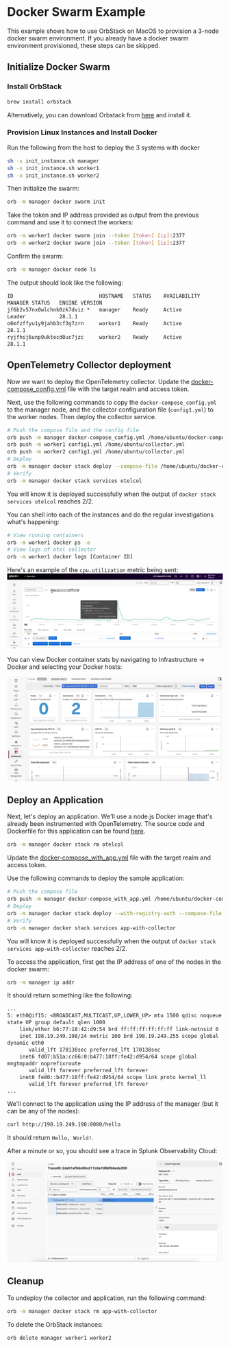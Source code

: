 # Docker Swarm Example

This example shows how to use OrbStack on MacOS to provision a 3-node docker swarm environment. 
If you already have a docker swarm environment provisioned, these steps can be skipped. 

## Initialize Docker Swarm

### Install OrbStack

```bash
brew install orbstack
```

Alternatively, you can download Orbstack from [here](https://orbstack.dev/download) and install it. 

### Provision Linux Instances and Install Docker

Run the following from the host to deploy the 3 systems with docker

```bash
sh -x init_instance.sh manager
sh -x init_instance.sh worker1
sh -x init_instance.sh worker2
```

Then initialize the swarm:

```bash
orb -m manager docker swarm init
```
Take the token and IP address provided as output from the previous command and use it to connect the workers:

```bash
orb -m worker1 docker swarm join --token [token] [ip]:2377
orb -m worker2 docker swarm join --token [token] [ip]:2377
```

Confirm the swarm:
```bash
orb -m manager docker node ls
```

The output should look like the following: 
````
ID                            HOSTNAME   STATUS    AVAILABILITY   MANAGER STATUS   ENGINE VERSION
jf6b2v57nx0wlchnk0zk7dviz *   manager    Ready     Active         Leader           28.1.1
o6mfzffyu1y9jahb3cf3g7zrn     worker1    Ready     Active                          28.1.1
ryjfhsj6unp9uktecd0uc7jzc     worker2    Ready     Active                          28.1.1
````

## OpenTelemetry Collector deployment

Now we want to deploy the OpenTelemetry collector. Update the
[docker-compose_config.yml](./docker-compose_config.yml) file 
with the target realm and access token.

Next, use the following commands to copy the `docker-compose_config.yml` to the 
manager node, and the collector configuration file (`config1.yml`) to the worker 
nodes.  Then deploy the collector service. 

```bash
# Push the compose file and the config file
orb push -m manager docker-compose_config.yml /home/ubuntu/docker-compose.yml
orb push -m worker1 config1.yml /home/ubuntu/collector.yml
orb push -m worker2 config1.yml /home/ubuntu/collector.yml
# Deploy
orb -m manager docker stack deploy --compose-file /home/ubuntu/docker-compose.yml otelcol
# Verify
orb -m manager docker stack services otelcol
```

You will know it is deployed successfully when the output of `docker stack services otelcol` 
reaches 2/2.

You can shell into each of the instances and do the regular investigations what's happening:

```bash
# View running containers
orb -m worker1 docker ps -a
# View logs of otel collector
orb -m worker1 docker logs [Container ID]
```

Here's an example of the `cpu.utilization` metric being sent:
![CPU Graph](img/cpu.png)

You can view Docker container stats by navigating to Infrastructure -> Docker and selecting 
your Docker hosts: 

![Docker dashboard](img/docker.png)

## Deploy an Application 

Next, let's deploy an application.  We'll use a node.js Docker image that's already 
been instrumented with OpenTelemetry.  The source code and Dockerfile for this application 
can be found [here](../../instrumentation/nodejs/linux).  

```bash
orb -m manager docker stack rm otelcol
```

Update the [docker-compose_with_app.yml](./docker-compose_with_app.yml) file with the target realm 
and access token. 

Use the following commands to deploy the sample application: 

```bash
# Push the compose file 
orb push -m manager docker-compose_with_app.yml /home/ubuntu/docker-compose_with_app.yml
# Deploy
orb -m manager docker stack deploy --with-registry-auth --compose-file docker-compose_with_app.yml app-with-collector
# Verify
orb -m manager docker stack services app-with-collector
```

You will know it is deployed successfully when the output of `docker stack services app-with-collector` reaches 2/2.

To access the application, first get the IP address of one of the nodes in the docker swarm: 

```bash
orb -m manager ip addr
```

It should return something like the following: 

````
...
5: eth0@if15: <BROADCAST,MULTICAST,UP,LOWER_UP> mtu 1500 qdisc noqueue state UP group default qlen 1000
    link/ether b6:77:18:42:d9:54 brd ff:ff:ff:ff:ff:ff link-netnsid 0
    inet 198.19.249.198/24 metric 100 brd 198.19.249.255 scope global dynamic eth0
       valid_lft 170138sec preferred_lft 170138sec
    inet6 fd07:b51a:cc66:0:b477:18ff:fe42:d954/64 scope global mngtmpaddr noprefixroute 
       valid_lft forever preferred_lft forever
    inet6 fe80::b477:18ff:fe42:d954/64 scope link proto kernel_ll 
       valid_lft forever preferred_lft forever
...
````

We'll connect to the application using the IP address of the manager (but it can be any of the nodes): 

```bash
curl http://198.19.249.198:8080/hello
```

It should return `Hello, World!`. 

After a minute or so, you should see a trace in Splunk Observability Cloud: 

![Trace](img/trace.png)

## Cleanup

To undeploy the collector and application, run the following command:

```bash
orb -m manager docker stack rm app-with-collector
```

To delete the OrbStack instances: 

```bash
orb delete manager worker1 worker2 
```